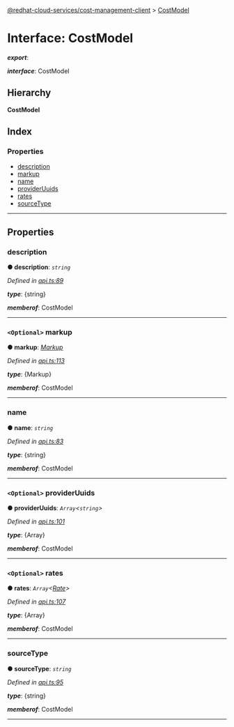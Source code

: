 [@redhat-cloud-services/cost-management-client](../README.md) > [CostModel](../interfaces/costmodel.md)

# Interface: CostModel

*__export__*: 

*__interface__*: CostModel

## Hierarchy

**CostModel**

## Index

### Properties

* [description](costmodel.md#description)
* [markup](costmodel.md#markup)
* [name](costmodel.md#name)
* [providerUuids](costmodel.md#provideruuids)
* [rates](costmodel.md#rates)
* [sourceType](costmodel.md#sourcetype)

---

## Properties

<a id="description"></a>

###  description

**● description**: *`string`*

*Defined in [api.ts:89](https://github.com/karelhala/javascript-clients/blob/master/packages/cost-management/api.ts#L89)*

*__type__*: {string}

*__memberof__*: CostModel

___
<a id="markup"></a>

### `<Optional>` markup

**● markup**: *[Markup](../modules/markup.md)*

*Defined in [api.ts:113](https://github.com/karelhala/javascript-clients/blob/master/packages/cost-management/api.ts#L113)*

*__type__*: {Markup}

*__memberof__*: CostModel

___
<a id="name"></a>

###  name

**● name**: *`string`*

*Defined in [api.ts:83](https://github.com/karelhala/javascript-clients/blob/master/packages/cost-management/api.ts#L83)*

*__type__*: {string}

*__memberof__*: CostModel

___
<a id="provideruuids"></a>

### `<Optional>` providerUuids

**● providerUuids**: *`Array`<`string`>*

*Defined in [api.ts:101](https://github.com/karelhala/javascript-clients/blob/master/packages/cost-management/api.ts#L101)*

*__type__*: {Array}

*__memberof__*: CostModel

___
<a id="rates"></a>

### `<Optional>` rates

**● rates**: *`Array`<[Rate](rate.md)>*

*Defined in [api.ts:107](https://github.com/karelhala/javascript-clients/blob/master/packages/cost-management/api.ts#L107)*

*__type__*: {Array}

*__memberof__*: CostModel

___
<a id="sourcetype"></a>

###  sourceType

**● sourceType**: *`string`*

*Defined in [api.ts:95](https://github.com/karelhala/javascript-clients/blob/master/packages/cost-management/api.ts#L95)*

*__type__*: {string}

*__memberof__*: CostModel

___

